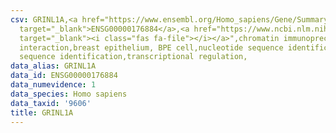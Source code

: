 ```yaml
---
csv: GRINL1A,<a href="https://www.ensembl.org/Homo_sapiens/Gene/Summary?db=core;g=ENSG00000176884"
  target="_blank">ENSG00000176884</a>,<a href="https://www.ncbi.nlm.nih.gov/pubmed/22863008"
  target="_blank"><i class="fas fa-file"></i></a>",chromatin immunoprecipitation assay,direct
  interaction,breast epithelium, BPE cell,nucleotide sequence identification,nucleotide
  sequence identification,transcriptional regulation,
data_alias: GRINL1A
data_id: ENSG00000176884
data_numevidence: 1
data_species: Homo sapiens
data_taxid: '9606'
title: GRINL1A
---
```

